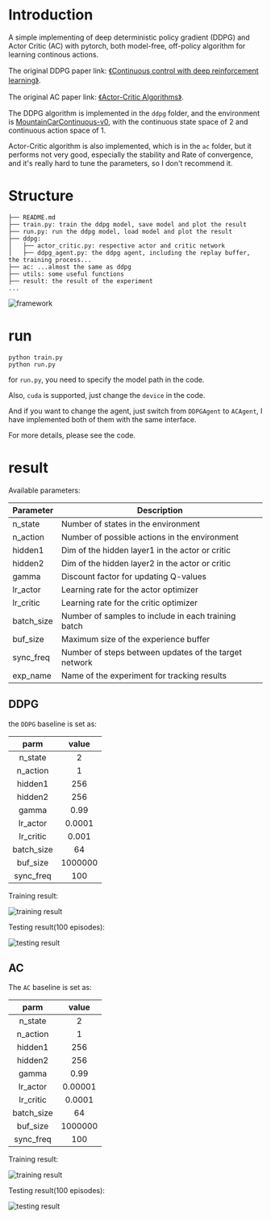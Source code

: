 # Introduction

A simple implementing of deep deterministic policy gradient (DDPG) and Actor Critic (AC) with pytorch, both model-free,
off-policy algorithm for learning continous actions.

The original DDPG paper link: [《Continuous control with deep reinforcement learning》](https://arxiv.org/abs/1509.02971).

The original AC paper link: [《Actor-Critic Algorithms》](https://papers.nips.cc/paper/1786-actor-critic-algorithms.pdf).

The DDPG algorithm is implemented in the `ddpg` folder, and the environment
is [MountainCarContinuous-v0](https://gym.openai.com/envs/MountainCarContinuous-v0/), with the continuous state space of
2 and continuous action space of 1.

Actor-Critic algorithm is also implemented, which is in the `ac` folder, but it performs not very good, especially the
stability and Rate of convergence, and it's really hard to tune the parameters, so I don't recommend it.

# Structure

```
├── README.md
├── train.py: train the ddpg model, save model and plot the result
├── run.py: run the ddpg model, load model and plot the result
├── ddpg: 
│   ├── actor_critic.py: respective actor and critic network
│   ├── ddpg_agent.py: the ddpg agent, including the replay buffer, the training process...
├── ac: ...almost the same as ddpg
├── utils: some useful functions
├── result: the result of the experiment
...
```

![framework](./imgs/framework.png)

# run

```
python train.py
python run.py
```

for `run.py`, you need to specify the model path in the code.

Also, `cuda` is supported, just change the `device` in the code.

And if you want to change the agent, just switch from `DDPGAgent` to `ACAgent`, I have implemented both of them with the
same interface.

For more details, please see the code.

# result

Available parameters:

| Parameter  | Description                                           |
|------------|-------------------------------------------------------|
| n_state    | Number of states in the environment                   |
| n_action   | Number of possible actions in the environment         |
| hidden1    | Dim of the hidden layer1 in the actor or critic       |
| hidden2    | Dim of the hidden layer2 in the actor or critic       |
| gamma      | Discount factor for updating Q-values                 |
| lr_actor   | Learning rate for the actor optimizer                 |
| lr_critic  | Learning rate for the critic optimizer                |
| batch_size | Number of samples to include in each training batch   |
| buf_size   | Maximum size of the experience buffer                 |
| sync_freq  | Number of steps between updates of the target network |
| exp_name   | Name of the experiment for tracking results           |

## DDPG

the `DDPG` baseline is set as:

|    parm    |  value  | 
|:----------:|:-------:| 
|  n_state   |    2    |
|  n_action  |    1    |
|  hidden1   |   256   |
|  hidden2   |   256   |
|   gamma    |  0.99   |
|  lr_actor  | 0.0001  |
| lr_critic  |  0.001  |
| batch_size |   64    |
|  buf_size  | 1000000 |
| sync_freq  |   100   |

Training result:

![training result](./result/ddpg/exp1/MountainCarContinuous-v0_DDPG_TRAIN.png)

Testing result(100 episodes):

![testing result](./result/ddpg/exp1/MountainCarContinuous-v0_DDPG_TEST.png)

## AC

The `AC` baseline is set as:

|    parm    |  value  | 
|:----------:|:-------:| 
|  n_state   |    2    |
|  n_action  |    1    |
|  hidden1   |   256   |
|  hidden2   |   256   |
|   gamma    |  0.99   |
|  lr_actor  | 0.00001 |
| lr_critic  | 0.0001  |
| batch_size |   64    |
|  buf_size  | 1000000 |
| sync_freq  |   100   |

Training result:

![training result](./result/ac/exp1/MountainCarContinuous-v0_AC_TRAIN.png)

Testing result(100 episodes):

![testing result](./result/ac/exp1/MountainCarContinuous-v0_AC_TEST.png)